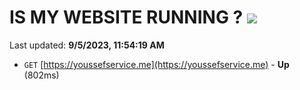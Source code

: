 # IS MY WEBSITE RUNNING ? [![](https://img.shields.io/static/v1?label=Sponsor&message=%E2%9D%A4&logo=GitHub&color=%23fe8e86)](https://github.com/sponsors/<username>)

Last updated: **9/5/2023, 11:54:19 AM**

- `GET` [https://youssefservice.me](https://youssefservice.me) - **Up** (802ms)
